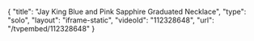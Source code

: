 {
    "title": "Jay King Blue and Pink Sapphire Graduated   Necklace",
    "type": "solo",
    "layout": "iframe-static",
    "videoId": "112328648",
    "url": "\/tvpembed\/112328648"
}